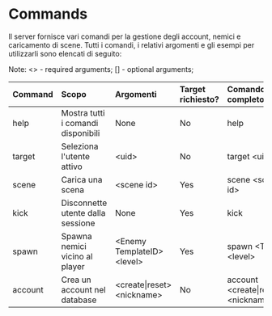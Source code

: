 # Commands
Il server fornisce vari comandi per la gestione degli account, nemici e caricamento di scene. Tutti i comandi, i relativi argomenti e gli esempi per utilizzarli sono elencati di seguito:

Note: <> - required arguments; [] - optional arguments;

|Command        |Scopo                                |Argomenti                   |Target richiesto?|Comando completo                 |Esempio di utilizzo     |
|:--------------|:------------------------------------|:---------------------------|:----------------|:--------------------------------|:-----------------------|
|help           |Mostra tutti i comandi disponibili   |None                        |No               |help                             |help                    |
|target         |Seleziona l'utente attivo            |\<uid>                       |No               |target \<uid>                     |target 740623067        |
|scene          |Carica una scena                     |\<scene id>                  |Yes              |scene \<scene id>                 |scene 209               |
|kick           |Disconnette utente dalla sessione    |None                        |Yes              |kick                             |kick                    |
|spawn          |Spawna nemici vicino al player       |\<Enemy TemplateID> \<level>  |Yes              |spawn \<TID> \<level>              |spawn eny_0007_mimicw 20|
|account        |Crea un account nel database         |\<create\|reset> \<nickname>   |No               |account \<create\|reset> \<nickname>|account create test     |